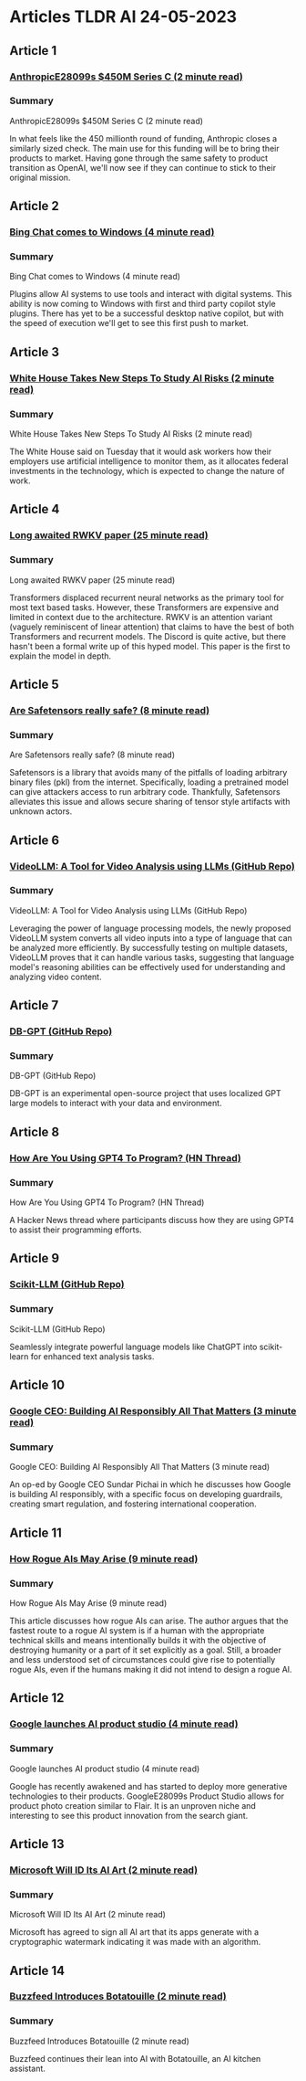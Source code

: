 # Articles TLDR AI 24-05-2023

## Article 1
### [AnthropicE28099s $450M Series C (2 minute read)](https://tldr.tech)
### Summary 
 AnthropicE28099s $450M Series C (2 minute read)

In what feels like the 450 millionth round of funding, Anthropic closes a similarly sized check. The main use for this funding will be to bring their products to market. Having gone through the same safety to product transition as OpenAI, we'll now see if they can continue to stick to their original mission.

## Article 2
### [Bing Chat comes to Windows (4 minute read)](https://tldr.tech)
### Summary 
 Bing Chat comes to Windows (4 minute read)

Plugins allow AI systems to use tools and interact with digital systems. This ability is now coming to Windows with first and third party copilot style plugins. There has yet to be a successful desktop native copilot, but with the speed of execution we'll get to see this first push to market.

## Article 3
### [White House Takes New Steps To Study AI Risks (2 minute read)](https://tldr.tech)
### Summary 
 White House Takes New Steps To Study AI Risks (2 minute read)

The White House said on Tuesday that it would ask workers how their employers use artificial intelligence to monitor them, as it allocates federal investments in the technology, which is expected to change the nature of work.

## Article 4
### [Long awaited RWKV paper (25 minute read)](https://tldr.tech)
### Summary 
 Long awaited RWKV paper (25 minute read)

Transformers displaced recurrent neural networks as the primary tool for most text based tasks. However, these Transformers are expensive and limited in context due to the architecture. RWKV is an attention variant (vaguely reminiscent of linear attention) that claims to have the best of both Transformers and recurrent models. The Discord is quite active, but there hasn't been a formal write up of this hyped model. This paper is the first to explain the model in depth.

## Article 5
### [Are Safetensors really safe? (8 minute read)](https://tldr.tech)
### Summary 
 Are Safetensors really safe? (8 minute read)

Safetensors is a library that avoids many of the pitfalls of loading arbitrary binary files (pkl) from the internet. Specifically, loading a pretrained model can give attackers access to run arbitrary code. Thankfully, Safetensors alleviates this issue and allows secure sharing of tensor style artifacts with unknown actors.

## Article 6
### [VideoLLM: A Tool for Video Analysis using LLMs (GitHub Repo)](https://tldr.tech)
### Summary 
 VideoLLM: A Tool for Video Analysis using LLMs (GitHub Repo)

Leveraging the power of language processing models, the newly proposed VideoLLM system converts all video inputs into a type of language that can be analyzed more efficiently. By successfully testing on multiple datasets, VideoLLM proves that it can handle various tasks, suggesting that language model's reasoning abilities can be effectively used for understanding and analyzing video content.

## Article 7
### [DB-GPT (GitHub Repo)](https://tldr.tech)
### Summary 
 DB-GPT (GitHub Repo)

DB-GPT is an experimental open-source project that uses localized GPT large models to interact with your data and environment.

## Article 8
### [How Are You Using GPT4 To Program? (HN Thread)](https://tldr.tech)
### Summary 
 How Are You Using GPT4 To Program? (HN Thread)

A Hacker News thread where participants discuss how they are using GPT4 to assist their programming efforts.

## Article 9
### [Scikit-LLM (GitHub Repo)](https://tldr.tech)
### Summary 
 Scikit-LLM (GitHub Repo)

Seamlessly integrate powerful language models like ChatGPT into scikit-learn for enhanced text analysis tasks.

## Article 10
### [Google CEO: Building AI Responsibly All That Matters (3 minute read)](https://tldr.tech)
### Summary 
 Google CEO: Building AI Responsibly All That Matters (3 minute read)

An op-ed by Google CEO Sundar Pichai in which he discusses how Google is building AI responsibly, with a specific focus on developing guardrails, creating smart regulation, and fostering international cooperation.

## Article 11
### [How Rogue AIs May Arise (9 minute read)](https://tldr.tech)
### Summary 
 How Rogue AIs May Arise (9 minute read)

This article discusses how rogue AIs can arise. The author argues that the fastest route to a rogue AI system is if a human with the appropriate technical skills and means intentionally builds it with the objective of destroying humanity or a part of it set explicitly as a goal. Still, a broader and less understood set of circumstances could give rise to potentially rogue AIs, even if the humans making it did not intend to design a rogue AI.

## Article 12
### [Google launches AI product studio (4 minute read)](https://tldr.tech)
### Summary 
 Google launches AI product studio (4 minute read)

Google has recently awakened and has started to deploy more generative technologies to their products. GoogleE28099s Product Studio allows for product photo creation similar to Flair. It is an unproven niche and interesting to see this product innovation from the search giant.

## Article 13
### [Microsoft Will ID Its AI Art (2 minute read)](https://tldr.tech)
### Summary 
 Microsoft Will ID Its AI Art (2 minute read)

Microsoft has agreed to sign all AI art that its apps generate with a cryptographic watermark indicating it was made with an algorithm.

## Article 14
### [Buzzfeed Introduces Botatouille (2 minute read)](https://tldr.tech)
### Summary 
 Buzzfeed Introduces Botatouille (2 minute read)

Buzzfeed continues their lean into AI with Botatouille, an AI kitchen assistant.

